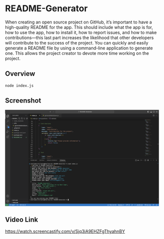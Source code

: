 # README-Generator
When creating an open source project on GitHub, it’s important to have a high-quality README for the app. This should include what the app is for, how to use the app, how to install it, how to report issues, and how to make contributions—this last part increases the likelihood that other developers will contribute to the success of the project.
You can quickly and easily generate a README file by using a command-line application to generate one. This allows the project creator to devote more time working on the project.

## Overview

``` 
node index.js
```

## Screenshot

<img src="./assets/README-Generator-image.png" alt="image">

## Video Link
https://watch.screencastify.com/v/Sjq3iA9EHZFgThyahnBY
